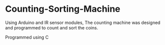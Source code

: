 # Counting-Sorting-Machine
Using Arduino and IR sensor modules, The counting machine was designed and programmed to count and sort the coins.

Programmed using C

